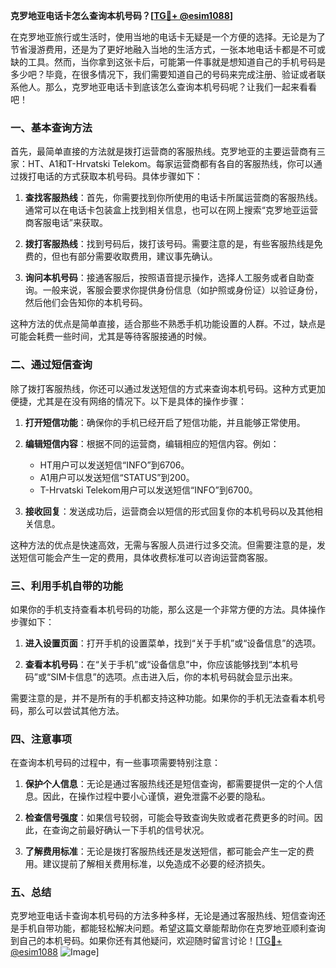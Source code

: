 **克罗地亚电话卡怎么查询本机号码？[[TG💪+ @esim1088](https://t.me/s/esim1088)]**

在克罗地亚旅行或生活时，使用当地的电话卡无疑是一个方便的选择。无论是为了节省漫游费用，还是为了更好地融入当地的生活方式，一张本地电话卡都是不可或缺的工具。然而，当你拿到这张卡后，可能第一件事就是想知道自己的手机号码是多少吧？毕竟，在很多情况下，我们需要知道自己的号码来完成注册、验证或者联系他人。那么，克罗地亚电话卡到底该怎么查询本机号码呢？让我们一起来看看吧！

### 一、基本查询方法

首先，最简单直接的方法就是拨打运营商的客服热线。克罗地亚的主要运营商有三家：HT、A1和T-Hrvatski Telekom。每家运营商都有各自的客服热线，你可以通过拨打电话的方式获取本机号码。具体步骤如下：

1. **查找客服热线**：首先，你需要找到你所使用的电话卡所属运营商的客服热线。通常可以在电话卡包装盒上找到相关信息，也可以在网上搜索“克罗地亚运营商客服电话”来获取。

2. **拨打客服热线**：找到号码后，拨打该号码。需要注意的是，有些客服热线是免费的，但也有部分需要收取费用，建议事先确认。

3. **询问本机号码**：接通客服后，按照语音提示操作，选择人工服务或者自助查询。一般来说，客服会要求你提供身份信息（如护照或身份证）以验证身份，然后他们会告知你的本机号码。

这种方法的优点是简单直接，适合那些不熟悉手机功能设置的人群。不过，缺点是可能会耗费一些时间，尤其是等待客服接通的时候。

### 二、通过短信查询

除了拨打客服热线，你还可以通过发送短信的方式来查询本机号码。这种方式更加便捷，尤其是在没有网络的情况下。以下是具体的操作步骤：

1. **打开短信功能**：确保你的手机已经开启了短信功能，并且能够正常使用。

2. **编辑短信内容**：根据不同的运营商，编辑相应的短信内容。例如：
   - HT用户可以发送短信“INFO”到6706。
   - A1用户可以发送短信“STATUS”到200。
   - T-Hrvatski Telekom用户可以发送短信“INFO”到6700。

3. **接收回复**：发送成功后，运营商会以短信的形式回复你的本机号码以及其他相关信息。

这种方法的优点是快速高效，无需与客服人员进行过多交流。但需要注意的是，发送短信可能会产生一定的费用，具体收费标准可以咨询运营商客服。

### 三、利用手机自带的功能

如果你的手机支持查看本机号码的功能，那么这是一个非常方便的方法。具体操作步骤如下：

1. **进入设置页面**：打开手机的设置菜单，找到“关于手机”或“设备信息”的选项。

2. **查看本机号码**：在“关于手机”或“设备信息”中，你应该能够找到“本机号码”或“SIM卡信息”的选项。点击进入后，你的本机号码就会显示出来。

需要注意的是，并不是所有的手机都支持这种功能。如果你的手机无法查看本机号码，那么可以尝试其他方法。

### 四、注意事项

在查询本机号码的过程中，有一些事项需要特别注意：

1. **保护个人信息**：无论是通过客服热线还是短信查询，都需要提供一定的个人信息。因此，在操作过程中要小心谨慎，避免泄露不必要的隐私。

2. **检查信号强度**：如果信号较弱，可能会导致查询失败或者花费更多的时间。因此，在查询之前最好确认一下手机的信号状况。

3. **了解费用标准**：无论是拨打客服热线还是发送短信，都可能会产生一定的费用。建议提前了解相关费用标准，以免造成不必要的经济损失。

### 五、总结

克罗地亚电话卡查询本机号码的方法多种多样，无论是通过客服热线、短信查询还是手机自带功能，都能轻松解决问题。希望这篇文章能帮助你在克罗地亚顺利查询到自己的本机号码。如果你还有其他疑问，欢迎随时留言讨论！[[TG💪+ @esim1088](https://t.me/s/esim1088) ![Image](https://i.postimg.cc/4NQfJmqS/Snipaste-2025-05-13-00-14-12.png)]
